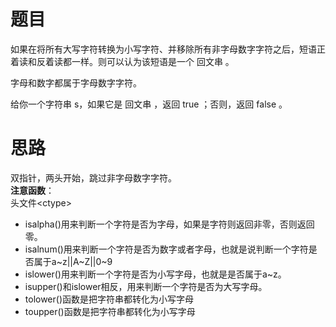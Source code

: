 # 题目
如果在将所有大写字符转换为小写字符、并移除所有非字母数字字符之后，短语正着读和反着读都一样。则可以认为该短语是一个 回文串 。

字母和数字都属于字母数字字符。

给你一个字符串 s，如果它是 回文串 ，返回 true ；否则，返回 false 。

# 思路
双指针，两头开始，跳过非字母数字字符。  
**注意函数**：    
头文件\<ctype>  
- isalpha()用来判断一个字符是否为字母，如果是字符则返回非零，否则返回零。
- isalnum()用来判断一个字符是否为数字或者字母，也就是说判断一个字符是否属于a~z||A~Z||0~9
- islower()用来判断一个字符是否为小写字母，也就是是否属于a~z。
- isupper()和islower相反，用来判断一个字符是否为大写字母。
- tolower()函数是把字符串都转化为小写字母
- toupper()函数是把字符串都转化为小写字母